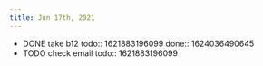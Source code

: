 ```yaml
---
title: Jun 17th, 2021
---
```


- DONE take b12
  todo:: 1621883196099
  done:: 1624036490645
- TODO check email
  todo:: 1621883196099